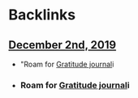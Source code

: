 
# Backlinks
## [December 2nd, 2019](<December 2nd, 2019.md>)
- "Roam for [Gratitude journal](<Gratitude journal.md>)i

- ### Roam for [Gratitude journal](<Gratitude journal.md>)i

